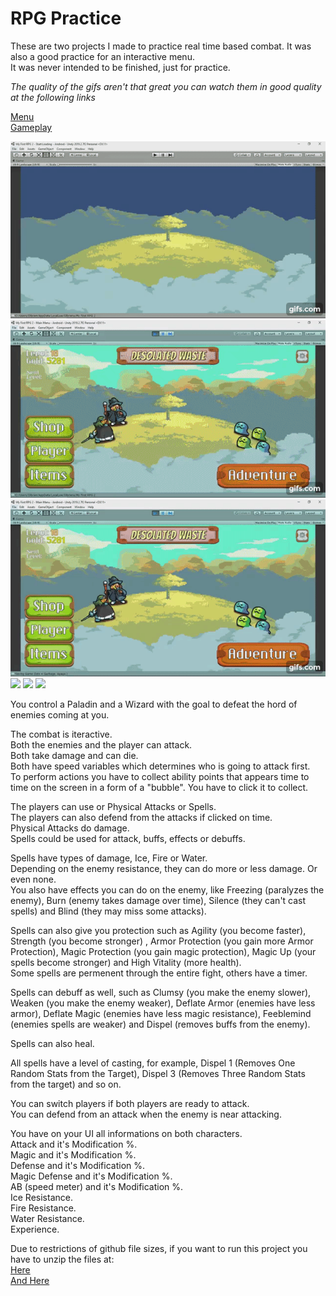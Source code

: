 # RPG Practice

These are two projects I made to practice real time based combat. It was also a good practice for an interactive menu.\
It was never intended to be finished, just for practice.


*The quality of the gifs aren't that great you can watch them in good quality at the following links*

[Menu](https://www.youtube.com/watch?v=XUiwp2_BCi4)\
[Gameplay](https://www.youtube.com/watch?v=PjwG1coGnrI)


<img src="https://github.com/Olbrien/unity-rpg_turn_based_combat/blob/main/Extras/Pictures/MyRPG21.gif">
<img src="https://github.com/Olbrien/unity-rpg_turn_based_combat/blob/main/Extras/Pictures/MyRPG22.gif">
<img src="https://github.com/Olbrien/unity-rpg_turn_based_combat/blob/main/Extras/Pictures/MyRPG23.gif">
<img src="https://github.com/Olbrien/unity-rpg_turn_based_combat/blob/main/Extras/Pictures/MYRPG3.gif">


<img src="https://github.com/Olbrien/unity-rpg_turn_based_combat/blob/main/Extras/Pictures/k2RXBr.gif">
<img src="https://github.com/Olbrien/unity-rpg_turn_based_combat/blob/main/Extras/Pictures/MyRPG2.gif">



You control a Paladin and a Wizard with the goal to defeat the hord of enemies coming at you.

The combat is iteractive.\
Both the enemies and the player can attack.\
Both take damage and can die.\
Both have speed variables which determines who is going to attack first.\
To perform actions you have to collect ability points that appears time to time on the screen in a form of a "bubble". You have to click it to collect.

The players can use or Physical Attacks or Spells.\
The players can also defend from the attacks if clicked on time.\
Physical Attacks do damage.\
Spells could be used for attack, buffs, effects or debuffs.

Spells have types of damage, Ice, Fire or Water.\
Depending on the enemy resistance, they can do more or less damage. Or even none.\
You also have effects you can do on the enemy, like Freezing (paralyzes the enemy), Burn (enemy takes damage over time), Silence (they can't cast spells) and Blind (they may miss some attacks).

Spells can also give you protection such as Agility (you become faster), Strength (you become stronger) , Armor Protection (you gain more Armor Protection), Magic Protection (you gain magic protection), Magic Up (your spells become stronger) and High Vitality (more health).\
Some spells are permenent through the entire fight, others have a timer.

Spells can debuff as well, such as Clumsy (you make the enemy slower), Weaken (you make the enemy weaker), Deflate Armor (enemies have less armor), Deflate Magic (enemies have less magic resistance), Feeblemind (enemies spells are weaker) and Dispel (removes buffs from the enemy).

Spells can also heal.

All spells have a level of casting, for example, Dispel 1 (Removes One Random Stats from the Target), Dispel 3 (Removes Three Random Stats from the target) and so on.

You can switch players if both players are ready to attack.\
You can defend from an attack when the enemy is near attacking.

You have on your UI all informations on both characters.\
Attack and it's Modification %.\
Magic and it's Modification %.\
Defense and it's Modification %.\
Magic Defense and it's Modification %.\
AB (speed meter) and it's Modification %.\
Ice Resistance.\
Fire Resistance.\
Water Resistance.\
Experience.



Due to restrictions of github file sizes, if you want to run this project you have to unzip the files at:\
[Here](https://github.com/Olbrien/unity-rpg_turn_based_combat/tree/main/My%20First%20RPG/Library/il2cpp_android_armeabi-v7a/il2cpp_cache/linkresult_4D02B964B4F047C621FE35DDFC005FCA)\
[And Here](https://github.com/Olbrien/unity-rpg_turn_based_combat/tree/main/My%20First%20RPG%202/Library/il2cpp_android_armeabi-v7a/il2cpp_cache/linkresult_E403CF1687D9D52BF4DDDEE1FADAB94B)



